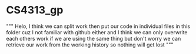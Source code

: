 # CS4313_gp

"""
Helo, I think we can split work then put our code in individual files in this folder
cuz I not familiar with github either and I think we can only overwrite each others work if we are using the same thing
but don't worry we can retrieve our work from the working history so nothing will get lost
""" 
